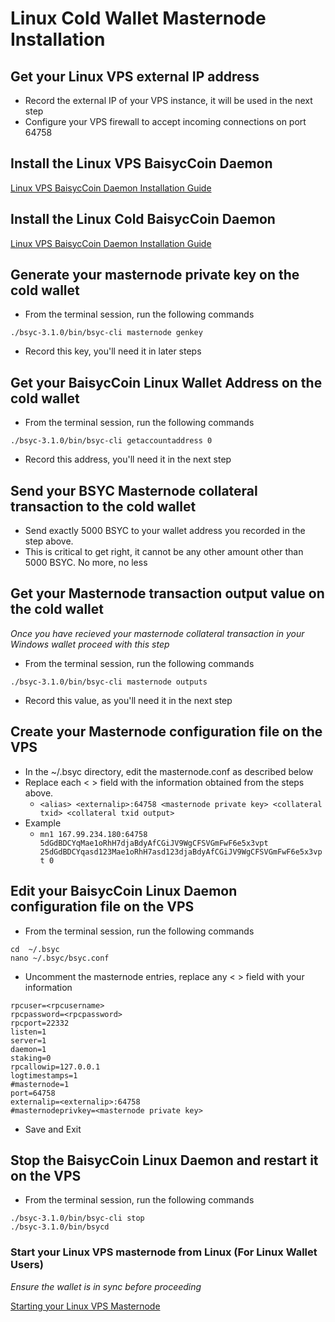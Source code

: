 # Linux Cold Wallet Masternode Installation

## Get your Linux VPS external IP address

  * Record the external IP of your VPS instance, it will be used in the next step
  * Configure your VPS firewall to accept incoming connections on port 64758

## Install the Linux VPS BaisycCoin Daemon

[Linux VPS BaisycCoin Daemon Installation Guide](LINUX.md)

## Install the Linux Cold BaisycCoin Daemon

[Linux VPS BaisycCoin Daemon Installation Guide](LINUX.md)

## Generate your masternode private key on the cold wallet

* From the terminal session, run the following commands
```
./bsyc-3.1.0/bin/bsyc-cli masternode genkey
```
* Record this key, you'll need it in later steps

## Get your BaisycCoin Linux Wallet Address on the cold wallet

  * From the terminal session, run the following commands
  ```
  ./bsyc-3.1.0/bin/bsyc-cli getaccountaddress 0
  ```
  * Record this address, you'll need it in the next step
  
## Send your BSYC Masternode collateral transaction to the cold wallet

  * Send exactly 5000 BSYC to your wallet address you recorded in the step above.
  * This is critical to get right, it cannot be any other amount other than 5000 BSYC. No more, no less

## Get your Masternode transaction output value on the cold wallet
*Once you have recieved your masternode collateral transaction in your Windows wallet proceed with this step*

  * From the terminal session, run the following commands
  ```
  ./bsyc-3.1.0/bin/bsyc-cli masternode outputs
  ```
  * Record this value, as you'll need it in the next step

## Create your Masternode configuration file on the VPS

  * In the ~/.bsyc directory, edit the masternode.conf as described below
  * Replace each < > field with the information obtained from the steps above.
    * ```<alias> <externalip>:64758 <masternode private key> <collateral txid> <collateral txid output>```
  * Example
    * ```mn1 167.99.234.180:64758 5dGdBDCYqMae1oRhH7djaBdyAfCGiJV9WgCFSVGmFwF6e5x3vpt 25dGdBDCYqasd123Mae1oRhH7asd123djaBdyAfCGiJV9WgCFSVGmFwF6e5x3vpt 0```
    
## Edit your BaisycCoin Linux Daemon configuration file on the VPS

* From the terminal session, run the following commands
```
cd  ~/.bsyc
nano ~/.bsyc/bsyc.conf
```

* Uncomment the masternode entries, replace any < > field with your information
```
rpcuser=<rpcusername>
rpcpassword=<rpcpassword>
rpcport=22332
listen=1
server=1
daemon=1
staking=0
rpcallowip=127.0.0.1
logtimestamps=1
#masternode=1
port=64758
externalip=<externalip>:64758
#masternodeprivkey=<masternode private key>
```

* Save and Exit

## Stop the BaisycCoin Linux Daemon and restart it on the VPS

* From the terminal session, run the following commands
```
./bsyc-3.1.0/bin/bsyc-cli stop
./bsyc-3.1.0/bin/bsycd
```

### Start your Linux VPS masternode from Linux (For Linux Wallet Users)
*Ensure the wallet is in sync before proceeding*

[Starting your Linux VPS Masternode](LINUX-MN-START-LINUX.md)

